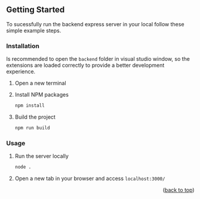<!-- Improved compatibility of back to top link: See: https://github.com/othneildrew/Best-README-Template/pull/73 -->
<a id="readme-top"></a>

<!-- GETTING STARTED -->
## Getting Started
To sucessfully run the backend express server in your local follow these simple example steps.

### Installation
Is recommended to open the `backend` folder in visual studio window, so the extensions are loaded correctly to provide a better development experience.

1. Open a new terminal
2. Install NPM packages
   
   ```sh
   npm install
   ```

3. Build the project
   
   ```sh
   npm run build
   ```

### Usage

1. Run the server locally

   ```sh
   node .
   ```

3. Open a new tab in your browser and access `localhost:3000/`

<p align="right">(<a href="#readme-top">back to top</a>)</p>
